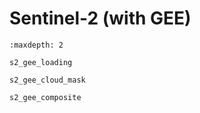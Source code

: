 # Sentinel-2 (with GEE)

```{toctree}
:maxdepth: 2

s2_gee_loading

s2_gee_cloud_mask

s2_gee_composite

```